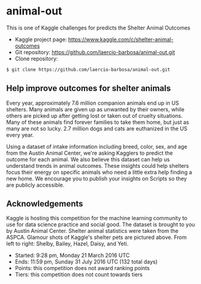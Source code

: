# animal-out
This is one of Kaggle challenges for predicts the Shelter Animal Outcomes

- Kaggle project page: https://www.kaggle.com/c/shelter-animal-outcomes
- Git repository: https://github.com/laercio-barbosa/animal-out.git
- Clone repository: 
```sh 
$ git clone https://github.com/laercio-barbosa/animal-out.git
```

## Help improve outcomes for shelter animals

Every year, approximately 7.6 million companion animals end up in US shelters. Many animals are given up as unwanted by their owners, 
while others are picked up after getting lost or taken out of cruelty situations. Many of these animals find forever families to take 
them home, but just as many are not so lucky. 2.7 million dogs and cats are euthanized in the US every year.

Using a dataset of intake information including breed, color, sex, and age from the Austin Animal Center, we're asking Kagglers to 
predict the outcome for each animal.
We also believe this dataset can help us understand trends in animal outcomes. These insights could help shelters focus their energy 
on specific animals who need a little extra help finding a new home. We encourage you to publish your insights on Scripts so they are 
publicly accessible.

## Acknowledgements

Kaggle is hosting this competition for the machine learning community to use for data science practice and social good. The dataset is 
brought to you by Austin Animal Center. Shelter animal statistics were taken from the ASPCA.
Glamour shots of Kaggle's shelter pets are pictured above. From left to right: Shelby, Bailey, Hazel, Daisy, and Yeti.

- Started: 9:28 pm, Monday 21 March 2016 UTC
- Ends: 11:59 pm, Sunday 31 July 2016 UTC (132 total days)
- Points: this competition does not award ranking points
- Tiers: this competition does not count towards tiers

